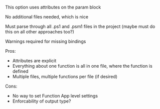 This option uses attributes on the param block

No additional files needed, which is nice

Must parse through all .ps1 and .psm1 files in the project (maybe must do this on all other approaches too?)

Warnings required for missing bindings

Pros:
- Attributes are explicit
- Everything about one function is all in one file, where the function is defined
- Multiple files, multiple functions per file (if desired)

Cons:
- No way to set Function App level settings
- Enforcability of output type?
